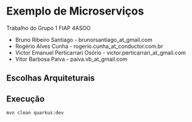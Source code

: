 # Exemplo de Microserviços

Trabalho do Grupo 1 FIAP 4ASOO 

* Bruno Ribeiro Santiago - brunorsantiago_at_gmail.com
* Rogério Alves Cunha - rogerio.cunha_at_conductor.com.br
* Victor Emanuel Perticarrari Osório - victor.perticarrari_at_gmail.com
* Vitor Barbosa Paiva - paiva.vb_at_gmail.com

## Escolhas Arquiteturais

## Execução

```cmd
mvn clean quarkus:dev
```
